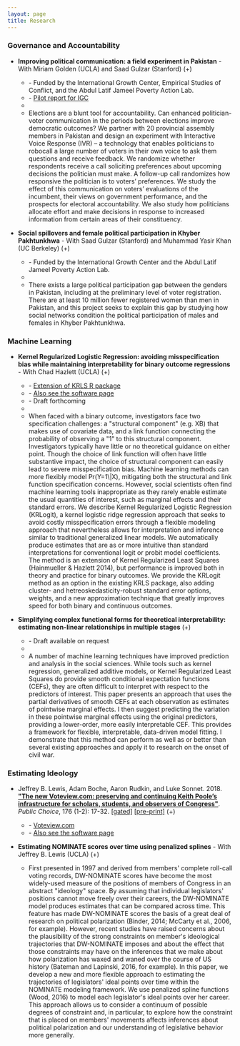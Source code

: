 ```yaml
---
layout: page
title: Research
---
```


<script src="http://code.jquery.com/jquery-1.9.1.min.js"></script>
<script>

function showDiv(divName) {
    var x = document.getElementById(divName);
    if (x.style.display == "none" || x.style.display == "") {
        x.style.display = "block";
    } else {
        x.style.display = "none";
    }
}
</script>

### Governance and Accountability

* **Improving political communication: a field experiment in Pakistan** - With Miriam Golden (UCLA) and Saad Gulzar (Stanford) <a onclick='showDiv("ivr")'>(+)</a>

<div id="ivr" class="toshow">

<ul><ul class="hidden">
<li> - Funded by the International Growth Center, Empirical Studies of Conflict, and the Abdul Latif Jameel Poverty Action Lab.</li>
<li> - <a href="https://www.theigc.org/wp-content/uploads/2017/08/Golden-et-al-2017-Final-report_v2.pdf">Pilot report for IGC</a></li>
<li>&nbsp;</li>
<li> Elections are a blunt tool for accountability. Can enhanced politician-voter communication in the periods between elections improve democratic outcomes? We partner with 20 provincial assembly members in Pakistan and design an experiment with Interactive Voice Response (IVR) – a technology that enables politicians to robocall a large number of voters in their own voice to ask them questions and receive feedback. We randomize whether respondents receive a call soliciting preferences about upcoming decisions the politician must make. A follow-up call randomizes how responsive the politician is to voters’ preferences. We study the effect of this communication on voters’ evaluations of the incumbent, their views on government performance, and the prospects for electoral accountability. We also study how politicians allocate effort and make decisions in response to increased information from certain areas of their constituency.</li>

</ul></ul>

</div>

* **Social spillovers and female political participation in Khyber Pakhtunkhwa** - With Saad Gulzar (Stanford) and Muhammad Yasir Khan (UC Berkeley) <a onclick='showDiv("pkreg")'>(+)</a>

<div id="pkreg" class="toshow">

<ul><ul class="hidden">
<li> - Funded by the International Growth Center and the Abdul Latif Jameel Poverty Action Lab.</li>
<li>&nbsp;</li>
<li> There exists a large political participation gap between the genders in Pakistan, including at the preliminary level of voter registration. There are at least 10 million fewer registered women than men in Pakistan, and this project seeks to explain this gap by studying how social networks condition the political participation of males and females in Khyber Pakhtunkhwa.</li>

</ul></ul>

</div>

### Machine Learning

* **Kernel Regularized Logistic Regression: avoiding misspecification bias while maintaining interpretability for binary outcome regressions** - With Chad Hazlett (UCLA) <a onclick='showDiv("krlogit")'>(+)</a>

<div id="krlogit" class="toshow">

<ul><ul class="hidden">
<li> - <a href="https://github.com/lukesonnet/KRLS">Extension of KRLS R package</a></li>
<li> - <a href="/software/">Also see the software page</a></li>
<li> - Draft forthcoming</li>
<li>&nbsp;</li>
<li> When faced with a binary outcome, investigators face two specification challenges: a "structural component" (e.g. XB) that makes use of covariate data, and a link function connecting the probability of observing a "1" to this structural component. Investigators typically have little or no theoretical guidance on either point. Though the choice of link function will often have little substantive impact, the choice of structural component can easily lead to severe misspecification bias. Machine learning methods can more flexibly model Pr(Y=1\|X), mitigating both the structural and link function specification concerns. However, social scientists often find machine learning tools inappropriate as they rarely enable estimate the usual quantities of interest, such as marginal effects and their standard errors. We describe Kernel Regularized Logistic Regression (KRLogit), a kernel logistic ridge regression approach that seeks to avoid costly misspecification errors through a flexible modeling approach that nevertheless allows for interpretation and inference similar to traditional generalized linear models. We automatically produce estimates that are as or more intuitive than standard interpretations for conventional logit or probit model coefficients. The method is an extension of Kernel Regularized Least Squares (Hainmueller & Hazlett 2014), but performance is improved both in theory and practice for binary outcomes. We provide the KRLogit method as an option in the existing KRLS package, also adding cluster- and hetreoskedasticity-robust standard error options, weights, and a new approximation technique that greatly improves speed for both binary and continuous outcomes. </li>

</ul></ul>

</div>

* **Simplifying complex functional forms for theoretical interpretability: estimating non-linear relationships in multiple stages** <a onclick='showDiv("func")'>(+)</a>

<div id="func" class="toshow">

<ul><ul class="hidden">
<li> - Draft available on request</li>
<li>&nbsp;</li>
<li> A number of machine learning techniques have improved prediction and analysis in the social sciences. While tools such as kernel regression, generalized additive models, or Kernel Regularized Least Squares do provide smooth conditional expectation functions (CEFs), they are often difficult to interpret with respect to the predictors of interest. This paper presents an approach that uses the partial derivatives of smooth CEFs at each observation as estimates of pointwise marginal effects. I then suggest predicting the variation in these pointwise marginal effects using the original predictors, providing a lower-order, more easily interpretable CEF. This provides a framework for flexible, interpretable, data-driven model fitting. I demonstrate that this method can perform as well as or better than several existing approaches and apply it to research on the onset of civil war.</li>

</ul></ul>

</div>


### Estimating Ideology

* Jeffrey B. Lewis, Adam Boche, Aaron Rudkin, and Luke Sonnet. 2018. [**"The new Voteview.com: preserving and continuing Keith Poole’s infrastructure for scholars, students, and observers of Congress"**](https://doi.org/10.1007/s11127-018-0546-0). *Public Choice*, 176 (1-2): 17-32. [[gated]](https://doi.org/10.1007/s11127-018-0546-0) <a href="/assets/preprints/BocheEtAl_Voteview.pdf">[pre-print]</a> <a onclick='showDiv("vv")'>(+)</a>

<div id="vv" class="toshow">

<ul><ul class="hidden">
<li> - <a href="https://voteview.com">Voteview.com</a></li>
<li> - <a href="/software/">Also see the software page</a></li>

</ul></ul>

</div>

* **Estimating NOMINATE scores over time using penalized splines** - With Jeffrey B. Lewis (UCLA) <a onclick='showDiv("dyn")'>(+)</a>

<div id="dyn" class="toshow">

<ul><ul class="hidden">
<li>First presented in 1997 and derived from members' complete roll-call voting records, DW-NOMINATE scores have become the most widely-used measure of the positions of members of Congress in an abstract "ideology" space. By assuming that individual legislators' positions cannot move freely over their careers, the DW-NOMINATE model produces estimates that can be compared across time. This feature has made DW-NOMINATE scores the basis of a great deal of research on political polarization (Binder, 2014; McCarty et al., 2006, for example). However, recent studies have raised concerns about the plausibility of the strong constraints on member's ideological trajectories that DW-NOMINATE imposes and about the effect that those constraints may have on the inferences that we make about how polarization has waxed and waned over the course of US history (Bateman and Lapinski, 2016, for example). In this paper, we develop a new and more flexible approach to estimating the trajectories of legislators' ideal points over time within the NOMINATE modeling framework. We use penalized spline functions (Wood, 2016) to model each legislator's ideal points over her career.  This approach allows us to consider a continuum of possible degrees of constraint and, in particular, to explore how the constraint that is placed on members' movements affects inferences about political polarization and our understanding of legislative behavior more generally. </li>

</ul></ul>

</div>
